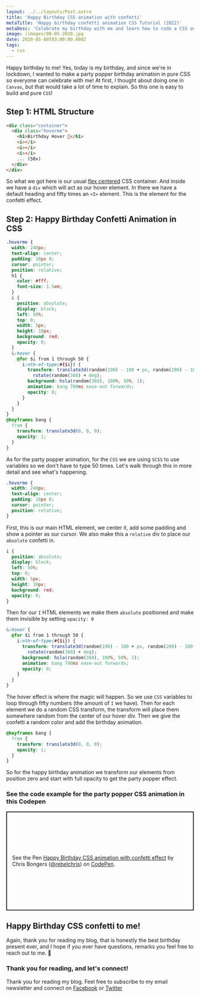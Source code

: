 ```yaml
---
layout: ../../layouts/Post.astro
title: 'Happy Birthday CSS animation with confetti'
metaTitle: 'Happy birthday confetti animation CSS Tutorial (2022)'
metaDesc: 'Celebrate my birthday with me and learn how to code a CSS only party popper animation. Copy the code from the codepen example.'
image: /images/08-05-2020.jpg
date: 2020-05-08T03:00:00.000Z
tags:
  - css
---
```


Happy birthday to me! Yes, today is my birthday, and since we're in lockdown, I wanted to make a party popper birthday animation in pure CSS so everyone can celebrate with me!
At first, I thought about doing one in `Canvas`, but that would take a lot of time to explain.
So this one is easy to build and pure `CSS`!

## Step 1: HTML Structure

```html
<div class="container">
  <div class="hoverme">
    <h1>Birthday Hover 🎂</h1>
    <i></i>
    <i></i>
    <i></i>
    ... (50x)
  </div>
</div>
```

So what we got here is our usual [flex centered](https://daily-dev-tips.com/posts/css-flexbox-most-easy-center-vertical-and-horizontal/) CSS container.
And inside we have a `div` which will act as our hover element.
In there we have a default heading and fifty times an `<I>` element. This is the element for the confetti effect.

## Step 2: Happy Birthday Confetti Animation in CSS

```css
.hoverme {
  width: 240px;
  text-align: center;
  padding: 10px 0;
  cursor: pointer;
  position: relative;
  h1 {
    color: #fff;
    font-size: 1.5em;
  }
  i {
    position: absolute;
    display: block;
    left: 50%;
    top: 0;
    width: 5px;
    height: 10px;
    background: red;
    opacity: 0;
  }
  &:hover {
    @for $i from 1 through 50 {
      i:nth-of-type(#{$i}) {
        transform: translate3d(random(190) - 100 + px, random(200) - 100 + px, 0)
          rotate(random(360) + deg);
        background: hsla(random(360), 100%, 50%, 1);
        animation: bang 700ms ease-out forwards;
        opacity: 0;
      }
    }
  }
}
@keyframes bang {
  from {
    transform: translate3d(0, 0, 0);
    opacity: 1;
  }
}
```

As for the party popper animation, for the `CSS` we are using `SCSS` to use variables so we don't have to type 50 times.
Let's walk through this in more detail and see what's happening.

```css
.hoverme {
  width: 240px;
  text-align: center;
  padding: 10px 0;
  cursor: pointer;
  position: relative;
}
```

First, this is our main HTML element, we center it, add some padding and show a pointer as our cursor. We also make this a `relative` div to place our `absolute` confetti in.

```css
i {
  position: absolute;
  display: block;
  left: 50%;
  top: 0;
  width: 5px;
  height: 10px;
  background: red;
  opacity: 0;
}
```

Then for our `I` HTML elements we make them `absolute` positioned and make them invisible by setting `opacity: 0`

```css
&:hover {
  @for $i from 1 through 50 {
    i:nth-of-type(#{$i}) {
      transform: translate3d(random(190) - 100 + px, random(200) - 100 + px, 0)
        rotate(random(360) + deg);
      background: hsla(random(360), 100%, 50%, 1);
      animation: bang 700ms ease-out forwards;
      opacity: 0;
    }
  }
}
```

The hover effect is where the magic will happen.
So we use `CSS` variables to loop through fifty numbers (the amount of `I` we have). Then for each element we do a random CSS transform, the transform will place them somewhere random from the center of our hover div.
Then we give the confetti a random color and add the birthday animation.

```css
@keyframes bang {
  from {
    transform: translate3d(0, 0, 0);
    opacity: 1;
  }
}
```

So for the happy birthday animation we transform our elements from position zero and start with full opacity to get the party popper effect.

### See the code example for the party popper CSS animation in this Codepen

<p class="codepen" data-height="265" data-theme-id="dark" data-default-tab="css,result" data-user="rebelchris" data-slug-hash="LYpQRxM" style="height: 265px; box-sizing: border-box; display: flex; align-items: center; justify-content: center; border: 2px solid; margin: 1em 0; padding: 1em;" data-pen-title="Happy Birthday Confetti Animation">
  <span>See the Pen <a href="https://codepen.io/rebelchris/pen/LYpQRxM">
  Happy Birthday CSS animation with confetti effect</a> by Chris Bongers (<a href="https://codepen.io/rebelchris">@rebelchris</a>)
  on <a href="https://codepen.io">CodePen</a>.</span>
</p>
<script async src="https://static.codepen.io/assets/embed/ei.js"></script>

## Happy Birthday CSS confetti to me!

Again, thank you for reading my blog, that is honestly the best birthday present ever, and I hope if you ever have questions, remarks you feel free to reach out to me. 🤟

### Thank you for reading, and let's connect!

Thank you for reading my blog. Feel free to subscribe to my email newsletter and connect on [Facebook](https://www.facebook.com/DailyDevTipsBlog) or [Twitter](https://twitter.com/DailyDevTips1)

